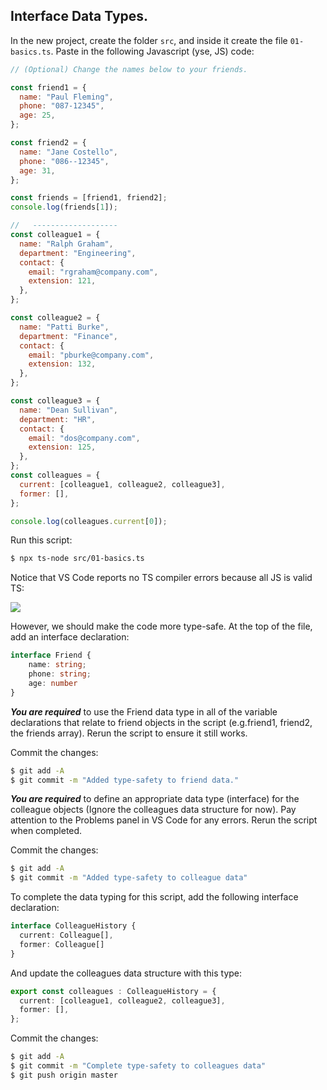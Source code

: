 ## Interface Data Types.

In the new project, create the folder `src`, and inside it create the file `01-basics.ts`. Paste in the following Javascript (yse, JS) code:
~~~js
// (Optional) Change the names below to your friends.

const friend1 = {
  name: "Paul Fleming",
  phone: "087-12345",
  age: 25,
};

const friend2 = {
  name: "Jane Costello",
  phone: "086--12345",
  age: 31,
};

const friends = [friend1, friend2];
console.log(friends[1]);

//   -------------------
const colleague1 = {
  name: "Ralph Graham",
  department: "Engineering",
  contact: {
    email: "rgraham@company.com",
    extension: 121,
  },
};

const colleague2 = {
  name: "Patti Burke",
  department: "Finance",
  contact: {
    email: "pburke@company.com",
    extension: 132,
  },
};

const colleague3 = {
  name: "Dean Sullivan",
  department: "HR",
  contact: {
    email: "dos@company.com",
    extension: 125,
  },
};
const colleagues = {
  current: [colleague1, colleague2, colleague3],
  former: [],
};

console.log(colleagues.current[0]);
~~~

Run this script:
~~~bash
$ npx ts-node src/01-basics.ts
~~~ 
Notice that VS Code reports no TS compiler errors because all JS is valid TS:

![][noprob] 

However, we should make the code more type-safe. At the top of the file, add an interface declaration:
~~~ts
interface Friend {
    name: string;
    phone: string;
    age: number
}
~~~

___You are required___ to use the Friend data type in all of the variable declarations that relate to friend objects in the script (e.g.friend1, friend2, the friends array). Rerun the script to ensure it still works.

Commit the changes:
~~~bash
$ git add -A
$ git commit -m "Added type-safety to friend data."
~~~

___You are required___ to define an appropriate data type (interface) for the colleague objects (Ignore the colleagues data structure for now). Pay attention to the Problems panel in VS Code for any errors. Rerun the script when completed.

Commit the changes:
~~~bash
$ git add -A
$ git commit -m "Added type-safety to colleague data"
~~~

To complete the data typing for this script, add the following interface declaration:
~~~ts
interface ColleagueHistory {
  current: Colleague[],
  former: Colleague[]
}
~~~
And update the colleagues data structure with this type:
~~~ts
export const colleagues : ColleagueHistory = {
  current: [colleague1, colleague2, colleague3],
  former: [],
};
~~~

Commit the changes:
~~~bash
$ git add -A
$ git commit -m "Complete type-safety to colleagues data"
$ git push origin master
~~~

[noprob]: ./img/noprob.png
